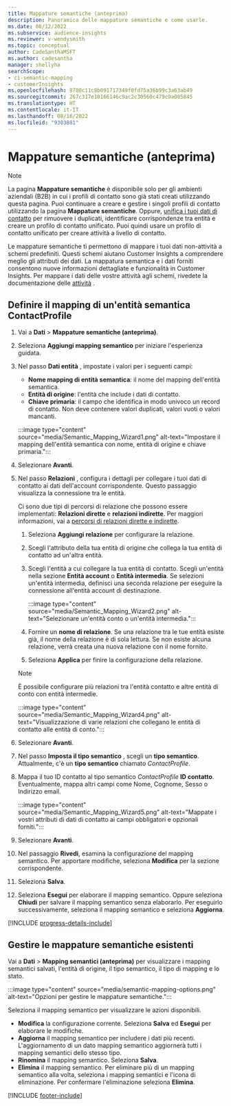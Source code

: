 ```yaml
---
title: Mappature semantiche (anteprima)
description: Panoramica delle mappature semantiche e come usarle.
ms.date: 08/12/2022
ms.subservice: audience-insights
ms.reviewer: v-wendysmith
ms.topic: conceptual
author: CadeSanthaMSFT
ms.author: cadesantha
manager: shellyha
searchScope:
- ci-semantic-mapping
- customerInsights
ms.openlocfilehash: 8780c11c8b091717349f0fd75a36b99c3a63ab49
ms.sourcegitcommit: 267c317e10166146c9ac2c30560c479c9a005845
ms.translationtype: HT
ms.contentlocale: it-IT
ms.lasthandoff: 08/16/2022
ms.locfileid: "9303881"
---
```

# <a name="semantic-mappings-preview"></a>Mappature semantiche (anteprima)

> [!NOTE]
> La pagina **Mappature semantiche** è disponibile solo per gli ambienti aziendali (B2B) in cui i profili di contatto sono già stati creati utilizzando questa pagina. Puoi continuare a creare e gestire i singoli profili di contatto utilizzando la pagina **Mappature semantiche**. Oppure, [unifica i tuoi dati di contatto](data-unification-contacts.md) per rimuovere i duplicati, identificare corrispondenze tra entità e creare un profilo di contatto unificato. Puoi quindi usare un profilo di contatto unificato per creare attività a livello di contatto.

Le mappature semantiche ti permettono di mappare i tuoi dati non-attività a schemi predefiniti. Questi schemi aiutano Customer Insights a comprendere meglio gli attributi dei dati. La mappatura semantica e i dati forniti consentono nuove informazioni dettagliate e funzionalità in Customer Insights. Per mappare i dati delle vostre attività agli schemi, rivedete la documentazione delle [attività](activities.md) .

## <a name="define-a-contactprofile-semantic-entity-mapping"></a>Definire il mapping di un'entità semantica ContactProfile

1. Vai a **Dati** > **Mappature semantiche (anteprima)**.

1. Seleziona **Aggiungi mapping semantico** per iniziare l'esperienza guidata.

1. Nel passo **Dati entità** , impostate i valori per i seguenti campi:

   - **Nome mapping di entità semantica**: il nome del mapping dell'entità semantica.
   - **Entità di origine**: l'entità che include i dati di contatto.
   - **Chiave primaria**: il campo che identifica in modo univoco un record di contatto. Non deve contenere valori duplicati, valori vuoti o valori mancanti.

   :::image type="content" source="media/Semantic_Mapping_Wizard1.png" alt-text="Impostare il mapping dell'entità semantica con nome, entità di origine e chiave primaria.":::

1. Selezionare **Avanti**.

1. Nel passo **Relazioni** , configura i dettagli per collegare i tuoi dati di contatto ai dati dell'account corrispondente. Questo passaggio visualizza la connessione tra le entità.  

   Ci sono due tipi di percorsi di relazione che possono essere implementati: **Relazioni dirette** e **relazioni indirette**. Per maggiori informazioni, vai a [percorsi di relazioni dirette e indirette](relationships.md#relationship-paths).

   1. Seleziona **Aggiungi relazione** per configurare la relazione.
   1. Scegli l'attributo della tua entità di origine che collega la tua entità di contatto ad un'altra entità.
   1. Scegli l'entità a cui collegare la tua entità di contatto. Scegli un'entità nella sezione **Entità account** o **Entità intermedia**. Se selezioni un'entità intermedia, definisci una seconda relazione per eseguire la connessione all'entità account di destinazione.

      :::image type="content" source="media/Semantic_Mapping_Wizard2.png" alt-text="Selezionare un'entità conto o un'entità intermedia.":::

   1. Fornire un **nome di relazione**. Se una relazione tra le tue entità esiste già, il nome della relazione è di sola lettura. Se non esiste alcuna relazione, verrà creata una nuova relazione con il nome fornito.
   1. Seleziona **Applica** per finire la configurazione della relazione.

   > [!NOTE]
   > È possibile configurare più relazioni tra l'entità contatto e altre entità di conto con entità intermedie.
   
     :::image type="content" source="media/Semantic_Mapping_Wizard4.png" alt-text="Visualizzazione di varie relazioni che collegano le entità di contatto alle entità di conto.":::

1. Selezionare **Avanti**.

1. Nel passo **Imposta il tipo semantico** , scegli un **tipo semantico**. Attualmente, c'è un **tipo semantico** chiamato *ContactProfile*.

1. Mappa il tuo ID contatto al tipo semantico *ContactProfile* **ID contatto**. Eventualmente, mappa altri campi come Nome, Cognome, Sesso o Indirizzo email.

   :::image type="content" source="media/Semantic_Mapping_Wizard5.png" alt-text="Mappate i vostri attributi di dati di contatto ai campi obbligatori e opzionali forniti.":::

1. Selezionare **Avanti**.

1. Nel passaggio **Rivedi**, esamina la configurazione del mapping semantico. Per apportare modifiche, seleziona **Modifica** per la sezione corrispondente.

1. Seleziona **Salva**.

1. Seleziona **Esegui** per elaborare il mapping semantico. Oppure seleziona **Chiudi** per salvare il mapping semantico senza elaborarlo. Per eseguirlo successivamente, seleziona il mapping semantico e seleziona **Aggiorna**.

[!INCLUDE [progress-details-include](includes/progress-details-pane.md)]

## <a name="manage-existing-semantic-mappings"></a>Gestire le mappature semantiche esistenti

Vai a **Dati** > **Mapping semantici (anteprima)** per visualizzare i mapping semantici salvati, l'entità di origine, il tipo semantico, il tipo di mapping e lo stato.

:::image type="content" source="media/semantic-mapping-options.png" alt-text="Opzioni per gestire le mappature semantiche.":::

Seleziona il mapping semantico per visualizzare le azioni disponibili.
- **Modifica** la configurazione corrente. Seleziona **Salva** ed **Esegui** per elaborare le modifiche.
- **Aggiorna** il mapping semantico per includere i dati più recenti. L'aggiornamento di un dato mapping semantico aggiornerà tutti i mapping semantici dello stesso tipo.
- **Rinomina** il mapping semantico. Seleziona **Salva**.
- **Elimina** il mapping semantico. Per eliminare più di un mapping semantico alla volta, seleziona i mapping semantici e l'icona di eliminazione. Per confermare l'eliminazione seleziona **Elimina**.

[!INCLUDE [footer-include](includes/footer-banner.md)]
